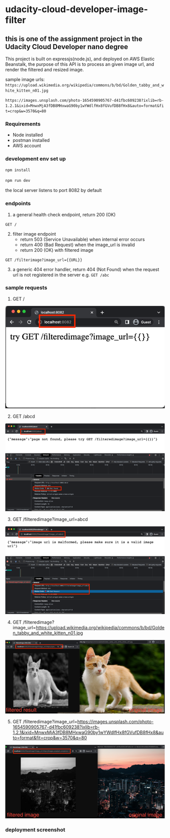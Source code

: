 # udacity-cloud-developer-image-filter

## this is one of the assignment project in the Udacity Cloud Developer nano degree

This project is built on expressjs(node.js), and deployed on AWS Elastic Beanstalk, the purpose of this API is to process an given image url, and render the filtered and resized image.

sample image urls:
`https://upload.wikimedia.org/wikipedia/commons/b/bd/Golden_tabby_and_white_kitten_n01.jpg`

`https://images.unsplash.com/photo-1654590905767-d41fbc609238?ixlib=rb-1.2.1&ixid=MnwxMjA3fDB8MHxwaG90by1wYWdlfHx8fGVufDB8fHx8&auto=format&fit=crop&w=3570&q=80`

### Requirements

- Node installed
- postman installed
- AWS account

### development env set up

```node.js
npm install

npm run dev
```

the local server listens to port 8082 by default

### endpoints

1. a general health check endpoint, return 200 (OK)

```
GET /
```

2. filter image endpoint
   - return 503 (Service Unavailable) when internal error occurs
   - return 400 (Bad Request) when the image_url is invalid
   - return 200 (OK) with filtered image

```
GET /filterimage?image_url={{URL}}
```

3. a generic 404 error handler, return 404 (Not Found) when the request url is not registered in the server e.g. `GET /abc`

### sample requests

1. GET /

![GET /](/deployment_screenshots/dev-health-check.png)

2. GET /abcd

![GET /abcd](/deployment_screenshots/dev-404.png)

3. GET /filteredimage?image_url=abcd

![GET /filteredimage?image_url=abcd](/deployment_screenshots/dev-400.png)

4. GET /filteredimage?image_url=https://upload.wikimedia.org/wikipedia/commons/b/bd/Golden_tabby_and_white_kitten_n01.jpg

![GET /filteredimage?image_url=](/deployment_screenshots/dev-200-1.png)

5. GET /filteredimage?image_url=https://images.unsplash.com/photo-1654590905767-d41fbc609238?ixlib=rb-1.2.1&ixid=MnwxMjA3fDB8MHxwaG90by1wYWdlfHx8fGVufDB8fHx8&auto=format&fit=crop&w=3570&q=80

![GET /](/deployment_screenshots/dev-200-2.png)

### deployment screenshot
